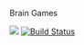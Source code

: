 Brain Games

<a href="https://codeclimate.com/github/ewwwgeny/project-lvl1-s388/maintainability"><img src="https://api.codeclimate.com/v1/badges/309be8af6b02e6cf63e0/maintainability" /></a>
[![Build Status](https://travis-ci.org/ewwwgeny/project-lvl1-s388.svg?branch=master)](https://travis-ci.org/ewwwgeny/project-lvl1-s388)

